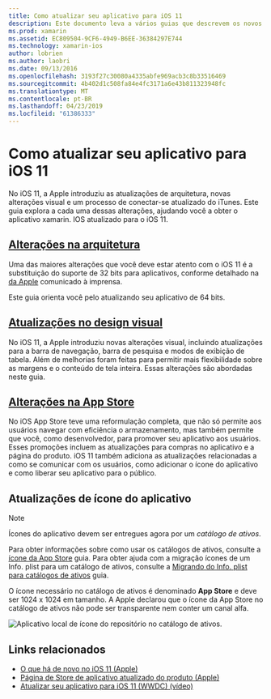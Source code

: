 ```yaml
---
title: Como atualizar seu aplicativo para iOS 11
description: Este documento leva a vários guias que descrevem os novos recursos disponíveis para desenvolvedores do xamarin. IOS com a versão do iOS 11. Por exemplo, atualizações de design visual, alterações de Store de aplicativo e de atualizações de ícone do aplicativo.
ms.prod: xamarin
ms.assetid: EC809504-9CF6-4949-B6EE-36384297E744
ms.technology: xamarin-ios
author: lobrien
ms.author: laobri
ms.date: 09/13/2016
ms.openlocfilehash: 3193f27c30080a4335abfe969acb3c8b33516469
ms.sourcegitcommit: 4b402d1c508fa84e4fc3171a6e43b811323948fc
ms.translationtype: MT
ms.contentlocale: pt-BR
ms.lasthandoff: 04/23/2019
ms.locfileid: "61386333"
---
```

# <a name="updating-your-app-to-ios-11"></a>Como atualizar seu aplicativo para iOS 11

No iOS 11, a Apple introduziu as atualizações de arquitetura, novas alterações visual e um processo de conectar-se atualizado do iTunes. Este guia explora a cada uma dessas alterações, ajudando você a obter o aplicativo xamarin. IOS atualizado para o iOS 11.

## <a name="architecture-changesarchitecture-changesmd"></a>[Alterações na arquitetura](architecture-changes.md)

Uma das maiores alterações que você deve estar atento com o iOS 11 é a substituição do suporte de 32 bits para aplicativos, conforme detalhado na [da Apple](https://developer.apple.com/news/?id=06282017b) comunicado à imprensa.

Este guia orienta você pelo atualizando seu aplicativo de 64 bits.

## <a name="visual-design-updatesvisual-designmd"></a>[Atualizações no design visual](visual-design.md)

No iOS 11, a Apple introduziu novas alterações visual, incluindo atualizações para a barra de navegação, barra de pesquisa e modos de exibição de tabela. Além de melhorias foram feitas para permitir mais flexibilidade sobre as margens e o conteúdo de tela inteira. Essas alterações são abordadas neste guia.

## <a name="app-store-changesapp-store-changesmd"></a>[Alterações na App Store](app-store-changes.md)

No iOS App Store teve uma reformulação completa, que não só permite aos usuários navegar com eficiência o armazenamento, mas também permite que você, como desenvolvedor, para promover seu aplicativo aos usuários. Esses promoções incluem as atualizações para compras no aplicativo e a página do produto. iOS 11 também adiciona as atualizações relacionadas a como se comunicar com os usuários, como adicionar o ícone do aplicativo e como liberar seu aplicativo para o público.

## <a name="app-icon-updates"></a>Atualizações de ícone do aplicativo

> [!NOTE]
> Ícones do aplicativo devem ser entregues agora por um _catálogo de ativos_. 

Para obter informações sobre como usar os catálogos de ativos, consulte a [ícone da App Store](~/ios/app-fundamentals/images-icons/app-store-icon.md) guia. Para obter ajuda com a migração ícones de um Info. plist para um catálogo de ativos, consulte a [Migrando do Info. plist para catálogos de ativos](~/ios/app-fundamentals/images-icons/app-icons.md) guia.

O ícone necessário no catálogo de ativos é denominado **App Store** e deve ser 1024 x 1024 em tamanho. A Apple declarou que o ícone da App Store no catálogo de ativos não pode ser transparente nem conter um canal alfa.

![Aplicativo local de ícone do repositório no catálogo de ativos.](images/image1.png)

## <a name="related-links"></a>Links relacionados

- [O que há de novo no iOS 11 (Apple)](https://developer.apple.com/ios/)
- [Página de Store de aplicativo atualizado do produto (Apple)](https://developer.apple.com/app-store/product-page/)
- [Atualizar seu aplicativo para iOS 11 (WWDC) (vídeo)](https://developer.apple.com/videos/play/wwdc2017/204/)
